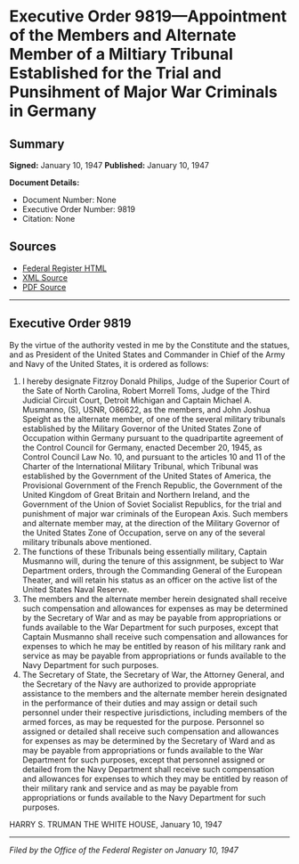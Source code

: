 # Executive Order 9819—Appointment of the Members and Alternate Member of a Miltiary Tribunal Established for the Trial and Punsihment of Major War Criminals in Germany

## Summary

**Signed:** January 10, 1947
**Published:** January 10, 1947

**Document Details:**
- Document Number: None
- Executive Order Number: 9819
- Citation: None

## Sources
- [Federal Register HTML](https://www.presidency.ucsb.edu/documents/executive-order-9819-appointment-the-members-and-alternate-member-miltiary-tribunal)
- [XML Source](None)
- [PDF Source](None)

---

## Executive Order 9819

By the virtue of the authority vested in me by the Constitute and the statues, and as President of the United States and Commander in Chief of the Army and Navy of the United States, it is ordered as follows:
1. I hereby designate Fitzroy Donald Philips, Judge of the Superior Court of the Sate of North Carolina, Robert Morrell Toms, Judge of the Third Judicial Circuit Court, Detroit Michigan and Captain Michael A. Musmanno, (S), USNR, O86622, as the members, and John Joshua Speight as the alternate member, of one of the several military tribunals established by the Military Governor of the United States Zone of Occupation within Germany pursuant to the quadripartite agreement of the Control Council for Germany, enacted December 20, 1945, as Control Council Law No. 10, and pursuant to the articles 10 and 11 of the Charter of the International Military Tribunal, which Tribunal was established by the Government of the United States of America, the Provisional Government of the French Republic, the Government of the United Kingdom of Great Britain and Northern Ireland, and the Government of the Union of Soviet Socialist Republics, for the trial and punishment of major war criminals of the European Axis. Such members and alternate member may, at the direction of the Military Governor of the United States Zone of Occupation, serve on any of the several military tribunals above mentioned.
2. The functions of these Tribunals being essentially military, Captain Musmanno will, during the tenure of this assignment, be subject to War Department orders, through the Commanding General of the European Theater, and will retain his status as an officer on the active list of the United States Naval Reserve.
3. The members and the alternate member herein designated shall receive such compensation and allowances for expenses as may be determined by the Secretary of War and as may be payable from appropriations or funds available to the War Department for such purposes, except that Captain Musmanno shall receive such compensation and allowances for expenses to which he may be entitled by reason of his military rank and service as may be payable from appropriations or funds available to the Navy Department for such purposes.
4. The Secretary of State, the Secretary of War, the Attorney General, and the Secretary of the Navy are authorized to provide appropriate assistance to the members and the alternate member herein designated in the performance of their duties and may assign or detail such personnel under their respective jurisdictions, including members of the armed forces, as may be requested for the purpose. Personnel so assigned or detailed shall receive such compensation and allowances for expenses as may be determined by the Secretary of Ward and as may be payable from appropriations or funds available to the War Department for such purposes, except that personnel assigned or detailed from the Navy Department shall receive such compensation and allowances for expenses to which they may be entitled by reason of their military rank and service and as may be payable from appropriations or funds available to the Navy Department for such purposes.

HARRY S. TRUMAN
THE WHITE HOUSE,
January 10, 1947

---

*Filed by the Office of the Federal Register on January 10, 1947*
